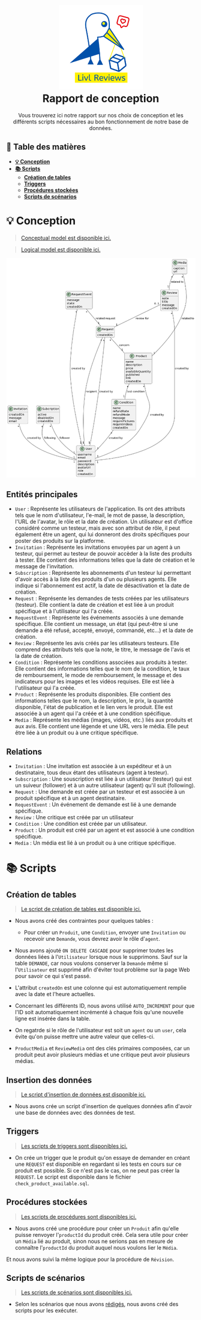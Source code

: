 <h1 align="center"><img src="img/Livl_Reviews.png" width="224px"/><br/>
Rapport de conception
</h1>  
<p align="center">Vous trouverez ici notre rapport sur nos choix de conception et les différents scripts nécessaires au bon fonctionnement de notre base de données.</p>  

## **📖 Table des matières**

- [**💡 Conception**](#💡-conception)
- [**📚 Scripts**](#📚-scripts)
    - [**Création de tables**](#création-de-tables)
    - [**Triggers**](#triggers)
    - [**Procédures stockées**](#procédures-stockées)
    - [**Scripts de scénarios**](#scripts-de-scénarios)

# **💡 Conception**

> [Conceptual model est disponible ici.](models/conceptual.puml)

> [Logical model est disponible ici.](models/logical.md)

![Conceptual Data Model](models/conceptual.png)

## **Entités principales**

- `User` : Représente les utilisateurs de l'application. Ils ont des attributs tels que le nom d'utilisateur, l'e-mail, le mot de passe, la description, l'URL de l'avatar, le rôle et la date de création. Un utilisateur est d'office considéré comme un testeur, mais avec son attribut de rôle, il peut également être un agent, qui lui donneront des droits spécifiques pour poster des produits sur la platforme.
- `Invitation` : Représente les invitations envoyées par un agent à un testeur, qui permet au testeur de pouvoir accèder à la liste des produits à tester. Elle contient des informations telles que la date de création et le message de l'invitation.
- `Subscription` : Représente les abonnements d'un testeur lui permettant d'avoir accès à la liste des produits d'un ou plusieurs agents. Elle indique si l'abonnement est actif, la date de désactivation et la date de création.
- `Request` : Représente les demandes de tests créées par les utilisateurs (testeur). Elle contient la date de création et est liée à un produit spécifique et à l'utilisateur qui l'a créée.
- `RequestEvent` : Représente les événements associés à une demande spécifique. Elle contient un message, un état (qui peut-être si une demande a été refusé, accepté, envoyé, commandé, etc...) et la date de création.
- `Review` : Représente les avis créés par les utilisateurs testeurs. Elle comprend des attributs tels que la note, le titre, le message de l'avis et la date de création. 
- `Condition` : Représente les conditions associées aux produits à tester. Elle contient des informations telles que le nom de la condition, le taux de remboursement, le mode de remboursement, le message et des indicateurs pour les images et les vidéos requises. Elle est liée à l'utilisateur qui l'a créée.
- `Product` : Représente les produits disponibles. Elle contient des informations telles que le nom, la description, le prix, la quantité disponible, l'état de publication et le lien vers le produit. Elle est associée à un agent qui l'a créée et à une condition spécifique.
- `Media` : Représente les médias (images, vidéos, etc.) liés aux produits et aux avis. Elle contient une légende et une URL vers le média. Elle peut être liée à un produit ou à une critique spécifique.

## **Relations**

- `Invitation` : Une invitation est associée à un expéditeur et à un destinataire, tous deux étant des utilisateurs (agent à testeur).
- `Subscription` : Une souscription est liée à un utilisateur (testeur) qui est un suiveur (follower) et à un autre utilisateur (agent) qu'il suit (following).
- `Request` : Une demande est créée par un testeur et est associée à un produit spécifique et à un agent destinataire.
- `RequestEvent` : Un événement de demande est lié à une demande spécifique.
- `Review` : Une critique est créée par un utilisateur
- `Condition` : Une condition est créée par un utilisateur.
- `Product` : Un produit est créé par un agent et est associé à une condition spécifique.
- `Media` : Un média est lié à un produit ou à une critique spécifique.

# **📚 Scripts**

## **Création de tables**

> [Le script de création de tables est disponible ici.](scripts/setup/create_tables.sql)

- Nous avons créé des contraintes pour quelques tables :
    - Pour créer un `Produit`, une `Condition`, envoyer une `Invitation` ou recevoir une `Demande`, vous devrez avoir le rôle d'`agent`.

- Nous avons ajouté `ON DELETE CASCADE` pour supprimer toutes les données liées à l'`Utilisateur` lorsque nous le supprimons. Sauf sur la table `DEMANDE`, car nous voulons conserver la `Demande` même si l'`Utilisateur` est supprimé afin d'éviter tout problème sur la page Web pour savoir ce qui s'est passé.

- L'attribut `createdOn` est une colonne qui est automatiquement remplie avec la date et l'heure actuelles. 

- Concernant les différents ID, nous avons utilisé `AUTO_INCREMENT` pour que l'ID soit automatiquement incrémenté à chaque fois qu'une nouvelle ligne est insérée dans la table.

- On regatrde si le rôle de l'utilisateur est soit un `agent` ou un `user`, cela évite qu'on puisse mettre une autre valeur que celles-ci.

- `ProductMedia` et `ReviewMedia` ont des clés primaires composées, car un produit peut avoir plusieurs médias et une critique peut avoir plusieurs médias.

## **Insertion des données** 

> [Le script d'insertion de données est disponible ici.](scripts/setup/insert_data.sql)

- Nous avons crée un script d'insertion de quelques données afin d'avoir une base de données avec des données de test.

## **Triggers**

> [Les scripts de triggers sont disponibles ici.](scripts/triggers/)

- On crée un trigger que le produit qu'on essaye de demander en créant une `REQUEST` est disponible en regardant si les tests en cours sur ce produit est possible. Si ce n'est pas le cas, on ne peut pas créer la `REQUEST`. Le script est disponible dans le fichier `check_product_available.sql`.

## **Procédures stockées**

> [Les scripts de procédures sont disponibles ici.](scripts/procedures/)

- Nous avons créé une procédure pour créer un `Produit` afin qu'elle puisse renvoyer l'`productId` du produit créé. Cela sera utile pour créer un `Média` lié au produit, sinon nous ne serions pas en mesure de connaître l'`productId` du produit auquel nous voulons lier le `Média`.

Et nous avons suivi la même logique pour la procédure de `Révision`.

## **Scripts de scénarios**

> [Les scripts de scénarios sont disponibles ici.](scripts/scenarios/)

- Selon les scénarios que nous avons [rédigés](README.md), nous avons créé des scripts pour les exécuter.